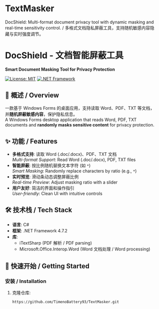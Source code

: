 # TextMasker
DocShield: Multi-format document privacy tool with dynamic masking and real-time sensitivity control. / 多格式文档隐私屏蔽工具，支持随机敏感内容隐藏与实时强度调节。
# DocShield - 文档智能屏蔽工具  
**Smart Document Masking Tool for Privacy Protection**  

[![License: MIT](https://img.shields.io/badge/License-MIT-blue.svg)](https://opensource.org/licenses/MIT)
[![.NET Framework](https://img.shields.io/badge/.NET%20Framework-4.7.2-green.svg)](https://dotnet.microsoft.com/)

## 📖 概述 / Overview  
一款基于 Windows Forms 的桌面应用，支持读取 Word、PDF、TXT 等文档，并**随机屏蔽敏感内容**，保护隐私信息。  
A Windows Forms desktop application that reads Word, PDF, TXT documents and **randomly masks sensitive content** for privacy protection.

## ✨ 功能 / Features  
- **多格式支持**: 读取 Word (.doc/.docx)、PDF、TXT 文档  
  _Multi-format Support_: Read Word (.doc/.docx), PDF, TXT files  
- **智能屏蔽**: 按比例随机替换文本字符 (如 `*`)  
  _Smart Masking_: Randomly replace characters by ratio (e.g., `*`)  
- **实时预览**: 滑动条动态调整屏蔽比例  
  _Real-time Preview_: Adjust masking ratio with a slider  
- **用户友好**: 简洁的界面和操作指引  
  _User-friendly_: Clean UI with intuitive controls  

## 🛠️ 技术栈 / Tech Stack  
- **语言**: C#  
- **框架**: .NET Framework 4.7.2  
- **库**:  
  - iTextSharp (PDF 解析 / PDF parsing)  
  - Microsoft.Office.Interop.Word (Word 文档处理 / Word processing)  

## 🚀 快速开始 / Getting Started  
### 安装 / Installation  
1. 克隆仓库:  
   ```bash
   https://github.com/TimenoBattery93/TextMasker.git
